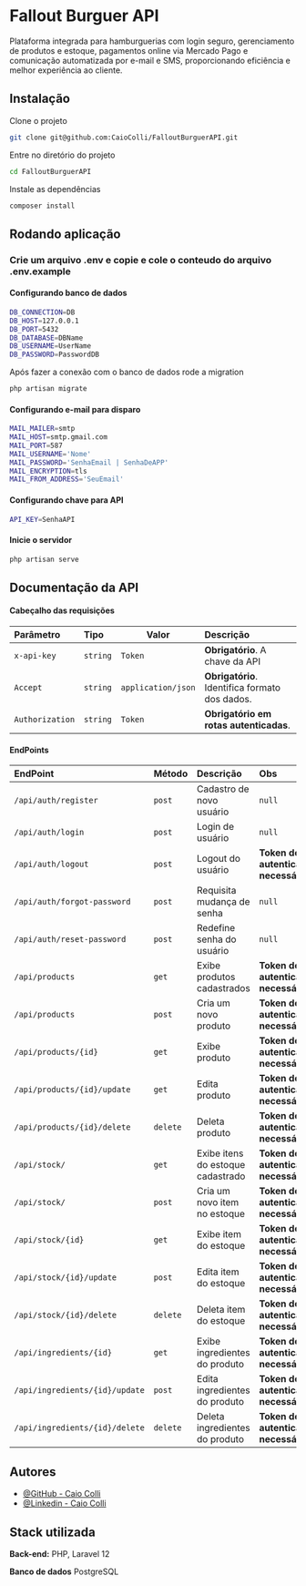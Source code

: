 # Fallout Burguer API

Plataforma integrada para hamburguerias com login seguro, gerenciamento de produtos e estoque, pagamentos online via Mercado Pago e comunicação automatizada por e-mail e SMS, proporcionando eficiência e melhor experiência ao cliente.

## Instalação

Clone o projeto

```bash
git clone git@github.com:CaioColli/FalloutBurguerAPI.git
```

Entre no diretório do projeto

```bash
cd FalloutBurguerAPI
```

Instale as dependências

```bash
composer install
```
## Rodando aplicação

### Crie um arquivo **.env** e copie e cole o conteudo do arquivo **.env.example**

#### Configurando banco de dados

```bash
DB_CONNECTION=DB
DB_HOST=127.0.0.1
DB_PORT=5432
DB_DATABASE=DBName
DB_USERNAME=UserName
DB_PASSWORD=PasswordDB
```

Após fazer a conexão com o banco de dados rode a migration

```bash
php artisan migrate
```

#### Configurando e-mail para disparo

```bash
MAIL_MAILER=smtp
MAIL_HOST=smtp.gmail.com
MAIL_PORT=587
MAIL_USERNAME='Nome'
MAIL_PASSWORD='SenhaEmail | SenhaDeAPP'
MAIL_ENCRYPTION=tls
MAIL_FROM_ADDRESS='SeuEmail'
```

#### Configurando chave para API

```bash
API_KEY=SenhaAPI
```

#### Inicie o servidor

```bash
php artisan serve
```


## Documentação da API

#### Cabeçalho das requisições

| Parâmetro   | Tipo       | Valor | Descrição                           |
| :---------- | :--------- | ------ |:---------------------------------- |
| `x-api-key` | `string` | `Token` |**Obrigatório**. A chave da API |
| `Accept` | `string` | `application/json` |**Obrigatório**. Identifica formato dos dados.|
| `Authorization` | `string` | `Token` |**Obrigatório em rotas autenticadas**.|

#### EndPoints

| EndPoint   | Método       | Descrição  | Obs |
| :---------- | :--------- | :--------------------- | :-- |
| `/api/auth/register`   | `post` | Cadastro de novo usuário | `null` |
| `/api/auth/login` |`post`| Login de usuário | `null` |
| `/api/auth/logout` | `post` | Logout do usuário | **Token de autenticação necessário** |
| `/api/auth/forgot-password` | `post` | Requisita mudança de senha | `null` |
| `/api/auth/reset-password` | `post` | Redefine senha do usuário | `null` |
| `/api/products` | `get` | Exibe produtos cadastrados | **Token de autenticação necessário** |
| `/api/products` | `post` | Cria um novo produto | **Token de autenticação necessário** |
| `/api/products/{id}` | `get` | Exibe produto | **Token de autenticação necessário** |
| `/api/products/{id}/update` | `get` | Edita produto | **Token de autenticação necessário** |
| `/api/products/{id}/delete` | `delete` | Deleta produto | **Token de autenticação necessário** |
| `/api/stock/` | `get` | Exibe itens do estoque cadastrado | **Token de autenticação necessário** |
| `/api/stock/` | `post` | Cria um novo item no estoque | **Token de autenticação necessário** |
| `/api/stock/{id}` | `get` | Exibe item do estoque | **Token de autenticação necessário** |
| `/api/stock/{id}/update` | `post` | Edita item do estoque | **Token de autenticação necessário** |
| `/api/stock/{id}/delete` | `delete` | Deleta item do estoque | **Token de autenticação necessário** |
| `/api/ingredients/{id}` | `get` | Exibe ingredientes do produto | **Token de autenticação necessário** |
| `/api/ingredients/{id}/update` | `post` | Edita ingredientes do produto | **Token de autenticação necessário** |
| `/api/ingredients/{id}/delete` | `delete` | Deleta ingredientes do produto | **Token de autenticação necessário** |



## Autores

- [@GitHub - Caio Colli](https://github.com/CaioColli)
- [@Linkedin - Caio Colli](https://www.linkedin.com/in/caiocolli/)


## Stack utilizada

**Back-end:** PHP, Laravel 12

**Banco de dados** PostgreSQL
